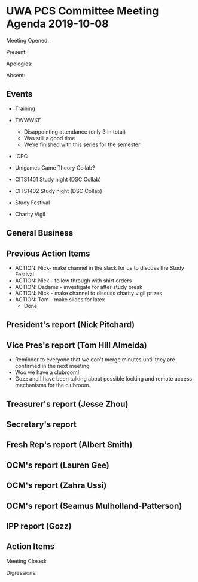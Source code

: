 # UWA PCS Committee Meeting Agenda 2019-10-08

Meeting Opened:

Present:

Apologies:

Absent:

## Events

- Training


- TWWWKE
	- Disappointing attendance (only 3 in total)
	- Was still a good time
	- We're finished with this series for the semester

- ICPC

- Unigames Game Theory Collab?

- CITS1401 Study night (DSC Collab)

- CITS1402 Study night (DSC Collab)

- Study Festival

- Charity Vigil

## General Business

## Previous Action Items

- ACTION: Nick- make channel in the slack for us to discuss the Study Festival
- ACTION: Nick - follow through with shirt orders
- ACTION: Dadams - investigate for after study break
- ACTION: Nick - make channel to discuss charity vigil prizes
- ACTION: Tom - make slides for latex
	- Done

## President's report (Nick Pitchard)


## Vice Pres's report (Tom Hill Almeida)
- Reminder to everyone that we don't merge minutes until they are confirmed in the next meeting.
- Woo we have a clubroom!
- Gozz and I have been talking about possible locking and remote access mechanisms for the clubroom.

## Treasurer's report (Jesse Zhou)

## Secretary's report

## Fresh Rep's report (Albert Smith)

## OCM's report (Lauren Gee)


## OCM's report (Zahra Ussi)

## OCM's report (Seamus Mulholland-Patterson)

## IPP report (Gozz)

## Action Items

Meeting Closed:

Digressions:
